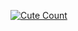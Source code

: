 <a href="https://telegram.dog/flylong"><img alt="Cute Count" src="https://count.getloli.com/get/@vivekraj124w?theme=rule34"/></a>
